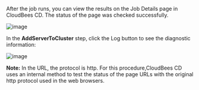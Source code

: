 After the job runs, you can view the results on the Job Details page in CloudBees CD. The status of the page was checked successfully.


![image](images/AddServerToCluster/EC-WLSAddServerToClusterStatus3.png)

In the **AddServerToCluster** step, click the Log button to see the diagnostic information:


![image](images/AddServerToCluster/EC-WLSAddServerToClusterStatus4.png)


**Note:** In the URL, the protocol is http. For this procedure,CloudBees CD uses an internal method to test the status of the page URLs with the original http protocol used in the web browsers.


